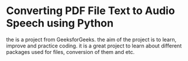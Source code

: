 # Converting PDF File Text to Audio Speech using Python
the is a project from GeeksforGeeks. the aim of the project is to learn, improve and practice coding. it is a great project to learn about different packages used for files, conversion of them and etc.
